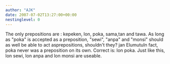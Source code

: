 ```yaml
---
author: "AJK"
date: 2007-07-02T13:27:00+00:00
nestinglevel: 0
---
```

The only prepositions are : kepeken, lon, poka, sama,tan and tawa. As long as "poka" is accepted as a preposition, "sewi", "anpa" and "monsi" should as well be able to act asprepositions, shouldn't they? jan ElumutuIn fact, poka never was a preposition on its own. Correct is: lon poka. Just like this, lon sewi, lon anpa and lon monsi are useable.